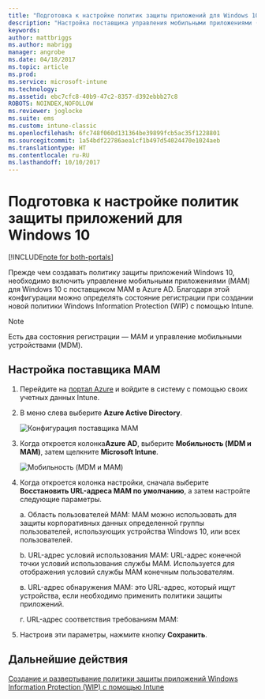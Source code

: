 ```yaml
---
title: "Подготовка к настройке политик защиты приложений для Windows 10"
description: "Настройка поставщика управления мобильными приложениями (MAM) в Azure AD"
keywords: 
author: mattbriggs
ms.author: mabrigg
manager: angrobe
ms.date: 04/18/2017
ms.topic: article
ms.prod: 
ms.service: microsoft-intune
ms.technology: 
ms.assetid: ebc7cfc8-40b9-47c2-8357-d392ebbb27c8
ROBOTS: NOINDEX,NOFOLLOW
ms.reviewer: joglocke
ms.suite: ems
ms.custom: intune-classic
ms.openlocfilehash: 6fc748f060d131364be39899fcb5ac35f1228801
ms.sourcegitcommit: 1a54bdf22786aea1cf1b497d54024470e1024aeb
ms.translationtype: HT
ms.contentlocale: ru-RU
ms.lasthandoff: 10/10/2017
---
```

# <a name="get-ready-to-configure-app-protection-policies-for-windows-10"></a>Подготовка к настройке политик защиты приложений для Windows 10

[!INCLUDE[note for both-portals](../includes/note-for-both-portals.md)]

Прежде чем создавать политику защиты приложений Windows 10, необходимо включить управление мобильными приложениями (MAM) для Windows 10 с поставщиком MAM в Azure AD. Благодаря этой конфигурации можно определять состояние регистрации при создании новой политики Windows Information Protection (WIP) с помощью Intune.

> [!NOTE]
> Есть два состояния регистрации — MAM и управление мобильными устройствами (MDM).

## <a name="to-configure-the-mam-provider"></a>Настройка поставщика MAM

1.  Перейдите на [портал Azure](https://portal.azure.com/) и войдите в систему с помощью своих учетных данных Intune.

2.  В меню слева выберите **Azure Active Directory**.

    ![Конфигурация поставщика MAM](../media/AppManagement/mam-provider-sc-1.png)

3.  Когда откроется колонка**Azure AD**, выберите **Мобильность (MDM и MAM)**, затем щелкните **Microsoft Intune**.

    ![Мобильность (MDM и MAM)](../media/AppManagement/mam-provider-sc-2.png)

4.  Когда откроется колонка настройки, сначала выберите **Восстановить URL-адреса MAM по умолчанию**, а затем настройте следующие параметры.

    а.  Область пользователей MAM: MAM можно использовать для защиты корпоративных данных определенной группы пользователей, использующих устройства Windows 10, или всех пользователей.

    b.  URL-адрес условий использования MAM: URL-адрес конечной точки условий использования службы MAM. Используется для отображения условий службы MAM конечным пользователям.

    в.  URL-адрес обнаружения MAM: это URL-адрес, который ищут устройства, если необходимо применить политики защиты приложений.

    г.  URL-адрес соответствия требованиям MAM:

5.  Настроив эти параметры, нажмите кнопку **Сохранить**.

## <a name="next-steps"></a>Дальнейшие действия

[Создание и развертывание политики защиты приложений Windows Information Protection (WIP) с помощью Intune](/intune-classic/deploy-use/create-windows-information-protection-policy-with-intune)
